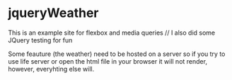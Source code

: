# jqueryWeather
This is an example site for flexbox and media queries // I also did some JQuery testing for fun



Some feauture (the weather) need to be hosted on a server so if you try to use life server or open the html file in your
browser it will not render, however, everyhting else will.
